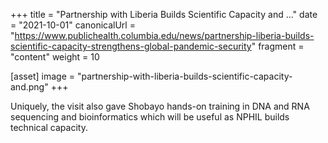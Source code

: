 +++
title = "Partnership with Liberia Builds Scientific Capacity and ..."
date = "2021-10-01"
canonicalUrl = "https://www.publichealth.columbia.edu/news/partnership-liberia-builds-scientific-capacity-strengthens-global-pandemic-security"
fragment = "content"
weight = 10

[asset]
    image = "partnership-with-liberia-builds-scientific-capacity-and.png"
+++

Uniquely, the visit also gave Shobayo hands-on training in DNA and RNA 
sequencing and bioinformatics which will be useful as NPHIL builds 
technical capacity.
